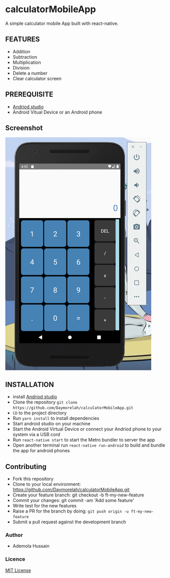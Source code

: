 # calculatorMobileApp
A simple calculator mobile App built with react-native.

## FEATURES
* Addition
* Subtraction
* Multiplication
* Division
* Delete a number
* Clear calculator screen

## PREREQUISITE
* [Andriod studio](https://developer.android.com/studio)
* Android Vitual Device or an Android phone

## Screenshot
<img src='./calc_app.gif'>

## INSTALLATION
 * install [Andriod studio](https://developer.android.com/studio)
 * Clone the repository `git clone https://github.com/Daymorelah/calculatorMobileApp.git` 
 * `CD` to the project directory
 * Run `yarn install` to install dependencies
 * Start android studio on your machine
 * Start the Android Virtual Device or connect your Andriod phone to your system via a USB cord
 * Run `react-native start` to start the Metro bundler to server the app
 * Open another terminal run `react-native run-android` to build and bundle the app for android phones
 
 ## Contributing
* Fork this repository
* Clone to your local environment: https://github.com/Daymorelah/calculatorMobileApp.git
* Create your feature branch: git checkout -b ft-my-new-feature
* Commit your changes: git commit -am 'Add some feature'
* Write test for the new features
* Raise a PR for the branch by doing:  `git push origin -u ft-my-new-feature`
* Submit a pull request against the development branch

### Author
* Ademola Hussain

### Licence
[MIT License](https://github.com/Daymorelah/calculatorMobileApp/blob/development/LICENSE)
